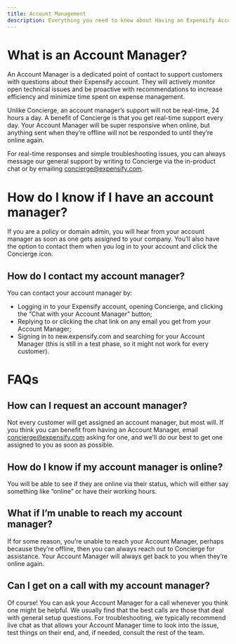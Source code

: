 ```yaml
---
title: Account Management
description: Everything you need to know about Having an Expensify Account Manager
---
```


<!-- The lines above are required by Jekyll to process the .md file -->

# What is an Account Manager?
An Account Manager is a dedicated point of contact to support customers with questions about their Expensify account. They will actively monitor open technical issues and be proactive with recommendations to increase efficiency and minimize time spent on expense management.

Unlike Concierge, an account manager’s support will not be real-time, 24 hours a day.  A benefit of Concierge is that you get real-time support every day. Your Account Manager will be super responsive when online, but anything sent when they’re offline will not be responded to until they’re online again.

For real-time responses and simple troubleshooting issues, you can always message our general support by writing to Concierge via the in-product chat or by emailing concierge@expensify.com.

# How do I know if I have an account manager?
If you are a policy or domain admin, you will hear from your account manager as soon as one gets assigned to your company. You’ll also have the option to contact them when you log in to your account and click the Concierge icon.

## How do I contact my account manager?
You can contact your account manager by:
- Logging in to your Expensify account, opening Concierge, and clicking the “Chat with your  Account Manager” button;
-  Replying to or clicking the chat link on any email you get from your Account Manager;
- Signing in to new.expensify.com and searching for your Account Manager (this is still in a test phase, so it might not work for every customer).

# FAQs
## How can I request an account manager?
Not every customer will get assigned an account manager, but most will. If you think you can benefit from having an Account Manager, email concierge@expensify.com asking for one, and we’ll do our best to get one assigned to you as soon as possible.

## How do I know if my account manager is online?
You will be able to see if they are online via their status, which will either say something like “online” or have their working hours.

## What if I’m unable to reach my account manager?
If for some reason, you’re unable to reach your Account Manager, perhaps because they’re offline, then you can always reach out to Concierge for assistance. Your Account Manager will always get back to you when they’re online again.

## Can I get on a call with my account manager?
Of course! You can ask your Account Manager for a call whenever you think one might be helpful. We usually find that the best calls are those that deal with general setup questions. For troubleshooting, we typically recommend live chat as that allows your Account Manager time to look into the issue, test things on their end, and, if needed, consult the rest of the team.
